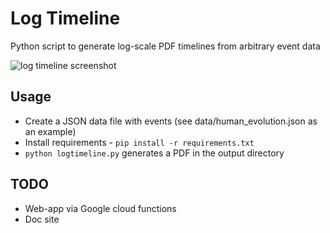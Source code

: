 # Log Timeline

Python script to generate log-scale PDF timelines from arbitrary event data

![log timeline screenshot](https://github.com/onejgordon/log-timeline/blob/master/static/screenshot.png)

## Usage

* Create a JSON data file with events (see data/human_evolution.json as an example)
* Install requirements - `pip install -r requirements.txt`
* `python logtimeline.py` generates a PDF in the output directory

## TODO

* Web-app via Google cloud functions
* Doc site

